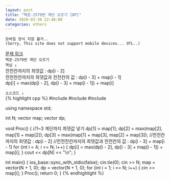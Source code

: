 ```yaml
---  
layout: post  
title: "백준-2579번 계단 오르기 [DP]"  
date: 2020-03-30 22:48:00  
categories: others  
---  
```

`모바일 양식 지원 불가..`  
`(Sorry, This site does not support mobile devices... OTL..)`  

<a href="https://www.acmicpc.net/problem/2579" target="_blank">문제 링크</a>  
`백준-2579번 계단 오르기`  
`핵심 ↓`  
전전칸까지의 최댓값 : dp[i - 2]  
전전전칸까지의 최댓값과 전전칸의 값 : dp[i - 3] + map[i - 1]  
dp[i] = max(dp[i - 2], dp[i - 3] + map[i - 1]) + map[i]  

`소스코드 ↓`  
{% highlight cpp %}
#include <iostream>
#include <vector>
#include <algorithm>

using namespace std;

int N;
vector<int> map;
vector<int> dp;

void Proc()
{
	//1~3 계단까지 최댓값 넣기
	dp[1] = map[1];
	dp[2] = max(map[2], map[1] + map[2]);
	dp[3] = max(map[1] + map[3], map[2] + map[3]);
	//전전칸까지의 최댓값 : dp[i - 2]
	//전전전칸까지의 최댓값과 전전칸의 값 : dp[i - 3] + map[i - 1]
	for (int i = 4; i <= N; i++)
	{
		dp[i] = max(dp[i - 2], dp[i - 3] + map[i - 1]) + map[i];
	}
	cout << dp[N] << "\n";
}

int main()
{
	ios_base::sync_with_stdio(false);
	cin.tie(0);
	cin >> N;
	map = vector<int>(N + 1, 0);
	dp = vector<int>(N + 1, 0);
	for (int i = 1; i <= N; i++)
	{
		cin >> map[i];
	}
	Proc();
	return 0;
}
{% endhighlight %}
